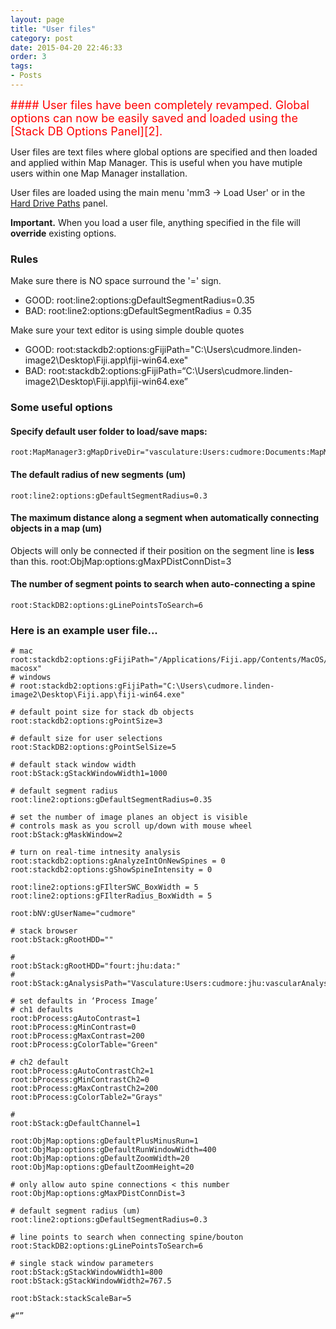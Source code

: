 ```yaml
---
layout: page
title: "User files"
category: post
date: 2015-04-20 22:46:33
order: 3
tags:
- Posts
---
```


<font size=4em color="red">
#### User files have been completely revamped. Global options can now be easily saved and loaded using the [Stack DB Options Panel][2].
<BR>
</font>

User files are text files where global options are specified and then loaded and applied within Map Manager. This is useful when you have mutiple users within one Map Manager installation.

User files are loaded using the main menu 'mm3 -> Load User' or in the [Hard Drive Paths][1] panel.

**Important.** When you load a user file, anything specified in the file will **override** existing options.

### Rules
Make sure there is NO space surround the '=' sign. 

 - GOOD: root:line2:options:gDefaultSegmentRadius=0.35
 - BAD: root:line2:options:gDefaultSegmentRadius = 0.35

Make sure your text editor is using simple double quotes 

 - GOOD: root:stackdb2:options:gFijiPath="C:\Users\cudmore.linden-image2\Desktop\Fiji.app\fiji-win64.exe"
 - BAD: root:stackdb2:options:gFijiPath=&ldquo;C:\Users\cudmore.linden-image2\Desktop\Fiji.app\fiji-win64.exe&rdquo;
 
### Some useful options

#### Specify default user folder to load/save maps:
    root:MapManager3:gMapDriveDir="vasculature:Users:cudmore:Documents:MapManager3:"

#### The default radius of new segments (um)
	root:line2:options:gDefaultSegmentRadius=0.3

#### The maximum distance along a segment when automatically connecting objects in a map (um)
Objects will only be connected if their position on the segment line is **less** than this.
	root:ObjMap:options:gMaxPDistConnDist=3

#### The number of segment points to search when auto-connecting a spine
	root:StackDB2:options:gLinePointsToSearch=6

### Here is an example user file...

	# mac
	root:stackdb2:options:gFijiPath="/Applications/Fiji.app/Contents/MacOS/Imagej-macosx"
	# windows
	# root:stackdb2:options:gFijiPath="C:\Users\cudmore.linden-image2\Desktop\Fiji.app\fiji-win64.exe"

	# default point size for stack db objects
	root:stackdb2:options:gPointSize=3

	# default size for user selections
	root:StackDB2:options:gPointSelSize=5

	# default stack window width
	root:bStack:gStackWindowWidth1=1000

	# default segment radius
	root:line2:options:gDefaultSegmentRadius=0.35

	# set the number of image planes an object is visible
	# controls mask as you scroll up/down with mouse wheel
	root:bStack:gMaskWindow=2

	# turn on real-time intnesity analysis
	root:stackdb2:options:gAnalyzeIntOnNewSpines = 0
	root:stackdb2:options:gShowSpineIntensity = 0

	root:line2:options:gFIlterSWC_BoxWidth = 5
	root:line2:options:gFIlterRadius_BoxWidth = 5

	root:bNV:gUserName="cudmore"

	# stack browser
	root:bStack:gRootHDD=""

	#
	root:bStack:gRootHDD="fourt:jhu:data:"
	#
	root:bStack:gAnalysisPath="Vasculature:Users:cudmore:jhu:vascularAnalysis:"

	# set defaults in ‘Process Image’
	# ch1 defaults
	root:bProcess:gAutoContrast=1
	root:bProcess:gMinContrast=0
	root:bProcess:gMaxContrast=200
	root:bProcess:gColorTable="Green"

	# ch2 default
	root:bProcess:gAutoContrastCh2=1
	root:bProcess:gMinContrastCh2=0
	root:bProcess:gMaxContrastCh2=200
	root:bProcess:gColorTable2="Grays"

	#
	root:bStack:gDefaultChannel=1

	root:ObjMap:options:gDefaultPlusMinusRun=1
	root:ObjMap:options:gDefaultRunWindowWidth=400
	root:ObjMap:options:gDefaultZoomWidth=20
	root:ObjMap:options:gDefaultZoomHeight=20

	# only allow auto spine connections < this number
	root:ObjMap:options:gMaxPDistConnDist=3

	# default segment radius (um)
	root:line2:options:gDefaultSegmentRadius=0.3

	# line points to search when connecting spine/bouton
	root:StackDB2:options:gLinePointsToSearch=6

	# single stack window parameters
	root:bStack:gStackWindowWidth1=800
	root:bStack:gStackWindowWidth2=767.5

	root:bStack:stackScaleBar=5
	
	#“”
	
[1]: hdd-paths
[2]: stackdb-options-panel

